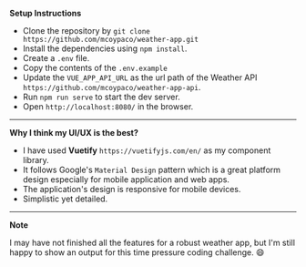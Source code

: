 **Setup Instructions**
- Clone the repository by ```git clone https://github.com/mcoypaco/weather-app.git```
- Install the dependencies using ```npm install```.
- Create a ```.env``` file. 
- Copy the contents of the ```.env.example```
- Update the ```VUE_APP_API_URL``` as the url path of the Weather API ```https://github.com/mcoypaco/weather-app-api```. 
- Run ```npm run serve``` to start the dev server.
- Open ```http://localhost:8080/``` in the browser.

---

**Why I think my UI/UX is the best?**

- I have used **Vuetify** ```https://vuetifyjs.com/en/``` as my component library.
- It follows Google's ```Material Design``` pattern which is a great platform design especially for mobile application and web apps.
- The application's design is responsive for mobile devices.
- Simplistic yet detailed.

---

**Note**

I may have not finished all the features for a robust weather app, but I'm still happy to show an output for this time pressure coding challenge. :smile:
